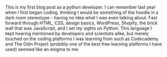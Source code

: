 This is my first blog post as a python developer. I can remember last year when I first began coding, thinking I would be something of the 
hoodie in a dark room stereotype - having no idea what I was even talking about. Fast forward through HTML, CSS, design basics, WordPress, Shopify, the brick wall that
was JavaScript, and I set my sights on Python. This language I kept hearing mentioned by developers and scientists alike, but merely touched on the coding
platforms I was learning from such as Codecademy and The Odin Project (probibly one of the best free learning platforms I have used) seemed like an enigma 
to me. 
